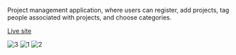 <p>
Project management application, where users can register, add projects, tag people associated with projects, and choose categories.
</p>

<a href="https://thedojosite-49b9f.web.app/">Live site</a>


![3](https://user-images.githubusercontent.com/108990517/222898568-b613e93a-9235-4dd9-9de6-d16f28d97d9f.png)
![1](https://user-images.githubusercontent.com/108990517/222898602-87532fd2-72df-47db-9a1a-224c57c924da.png)
![2](https://user-images.githubusercontent.com/108990517/222898604-37b838b7-c8f9-44e4-88f7-236aa1e2963f.png)
